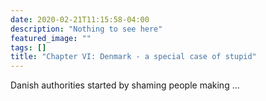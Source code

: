 ```yaml
---
date: 2020-02-21T11:15:58-04:00
description: "Nothing to see here"
featured_image: ""
tags: []
title: "Chapter VI: Denmark - a special case of stupid"
---
```


Danish authorities started by shaming people making ...
